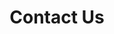 ---
title: "Contact Us"
description: "Unity Boat Club is a a nonprofit based in Washington DC. The best way to reach us is by sending an email. As volunteers we do our best to respond in a timely manner but appreciate your patience, especially when we are traveling to competitions."
bg_image: "images/jumbo_home.jpg"
layout: "contact"
draft: false
---